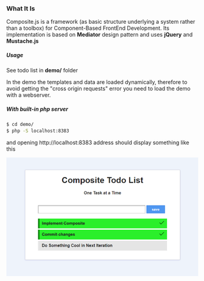 ### What It Is
Composite.js is a framework (as basic structure underlying a system rather than a toolbox) for Component-Based FrontEnd Development. Its implementation is based on **Mediator** design pattern and uses **jQuery** and **Mustache.js**
 
 ##### Usage
 See todo list in **demo/** folder

 In the demo the templates and data are loaded dynamically, therefore to avoid getting the "cross origin requests" error you need to load the demo with a webserver.

##### With built-in php server
```bash
$ cd demo/
$ php -S localhost:8383
```
and opening http://localhost:8383 address should display something like this

![Todo Demo](/demo/demo.png?raw=true "Todo List")